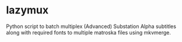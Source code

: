 # lazymux

Python script to batch multiplex (Advanced) Substation Alpha subtitles along with required fonts to multiple matroska files using mkvmerge.
